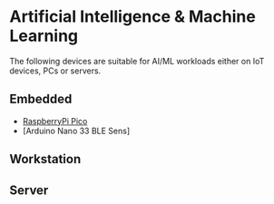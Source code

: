# Artificial Intelligence & Machine Learning

The following devices are suitable for AI/ML workloads either on IoT devices, PCs or servers.

## Embedded
- [RaspberryPi Pico](/boards/raspberrypi-pico.md)
- [Arduino Nano 33 BLE Sens]

## Workstation


## Server

